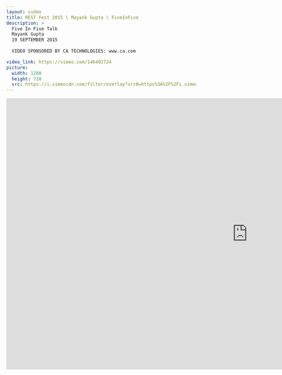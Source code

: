 ```yaml
---
layout: video
title: REST Fest 2015 \ Mayank Gupta \ FiveInFive
description: >
  Five In Five Talk
  Mayank Gupta
  19 SEPTEMBER 2015
  
  VIDEO SPONSORED BY CA TECHNOLOGIES: www.ca.com

video_link: https://vimeo.com/146492724
picture:
  width: 1280
  height: 720
  src: https://i.vimeocdn.com/filter/overlay?src0=https%3A%2F%2Fi.vimeocdn.com%2Fvideo%2F544905666_1280x720.jpg&src1=http%3A%2F%2Ff.vimeocdn.com%2Fp%2Fimages%2Fcrawler_play.png
---
```

<iframe src="https://player.vimeo.com/video/146492724?title=0&byline=0&portrait=0&badge=0&autopause=0&player_id=0" width="1280" height="720" frameborder="0" title="REST Fest 2015 \ Mayank Gupta \ FiveInFive" webkitallowfullscreen mozallowfullscreen allowfullscreen></iframe>